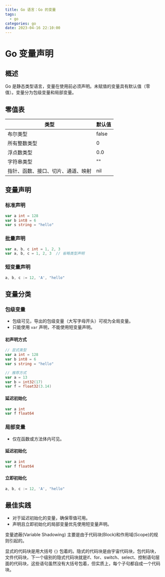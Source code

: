 ```yaml
---
title: Go 语言：Go 的变量
tags:
  - go
categories: go
date: 2023-04-16 22:10:00
---
```


# Go 变量声明

## 概述
Go 是静态类型语言，变量在使用前必须声明。未赋值的变量具有默认值（零值）。变量分为包级变量和局部变量。

## 零值表
| 类型               | 默认值 |
|--------------------|--------|
| 布尔类型           | false  |
| 所有整数类型       | 0      |
| 浮点数类型         | 0.0    |
| 字符串类型         | ""     |
| 指针、函数、接口、切片、通道、映射 | nil    |

## 变量声明
### 标准声明
```go
var a int = 128
var b int8 = 6
var s string = "hello"
```

### 批量声明
```go
var a, b, c int = 1, 2, 3
var a, b, c = 1, 2, 3  // 省略类型声明
```

### 短变量声明
```go
a, b, c := 12, 'A', "hello"
```

## 变量分类

### 包级变量
- 包级可见，导出的包级变量（大写字母开头）可视为全局变量。
- 只能使用 `var` 声明，不能使用短变量声明。

#### 初声明方式
```go
// 显式类型
var a int = 128
var b int8 = 6
var s string = "hello"

// 推荐方式
var a = 13
var b = int32(17)
var f = float32(3.14)
```

#### 延迟初始化
```go
var a int
var f float64
```

### 局部变量
- 仅在函数或方法体内可见。

#### 延迟初始化
```go
var a int
var f float64
```

#### 立即初始化
```go
a, b, c := 12, 'A', "hello"
```

## 最佳实践
- 对于延迟初始化的变量，确保零值可用。
- 声明且立即初始化的局部变量优先使用短变量声明。

变量遮蔽(Variable Shadowing) 主要是由于代码块(Block)和作用域(Scope)的规则引起的。

显式的代码块是用大括号 `{}` 包着的。隐式的代码块是由宇宙代码块，包代码块，文件代码块，下一个级别的隐式代码块就是if、for、switch、select、控制语句层面的代码块，这些语句虽然没有大括号包着，但实质上，每个子句都自成一个代码块。

